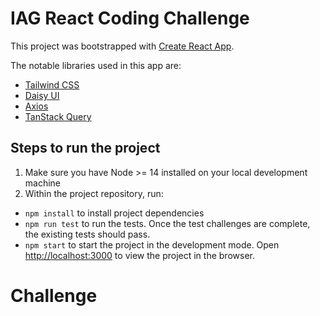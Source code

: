 # IAG React Coding Challenge

This project was bootstrapped with [Create React App](https://github.com/facebook/create-react-app).

The notable libraries used in this app are:
- [Tailwind CSS](https://tailwindcss.com/)
- [Daisy UI](https://daisyui.com/theme-generator/)
- [Axios](https://axios-http.com/docs/intro)
- [TanStack Query](https://tanstack.com/query/v4/docs/react/overview)

## Steps to run the project

1. Make sure you have Node >= 14 installed on your local development machine
2. Within the project repository, run:

- `npm install` to install project dependencies
- `npm run test` to run the tests. Once the test challenges are complete, the existing tests should pass.
- `npm start` to start the project in the development mode. Open [http://localhost:3000](http://localhost:3000) to view the project in the browser.
# Challenge
